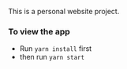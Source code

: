 This is a personal website project.
### To view the app
- Run `yarn install` first
- then run `yarn start`
